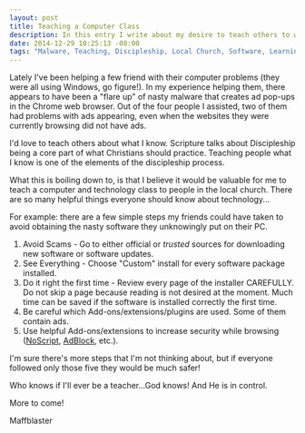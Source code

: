 ```yaml
---
layout: post
title: Teaching a Computer Class
description: In this entry I write about my desire to teach others to wisely use computers.
date: 2014-12-29 10:25:13 -08:00
tags: "Malware, Teaching, Discipleship, Local Church, Software, Learning"
---
```


Lately I've been helping a few friend with their computer problems (they were all using Windows, go figure!). In my experience helping them, there appears to have been a "flare up" of nasty malware that creates ad pop-ups in the Chrome web browser. Out of the four people I assisted, two of them had problems with ads appearing, even when the websites they were currently browsing did not have ads.

I'd love to teach others about what I know. Scripture talks about Discipleship being a core part of what Christians should practice. Teaching people what I know is one of the elements of the discipleship process.

What this is boiling down to, is that I believe it would be valuable for me to teach a computer and technology class to people in the local church. There are so many helpful things everyone should know about technology...

For example: there are a few simple steps my friends could have taken to avoid obtaining the nasty software they unknowingly put on their PC.

1. Avoid Scams - Go to either official or *trusted* sources for downloading new software or software updates.
2. See Everything - Choose "Custom" install for every software package installed. 
3. Do it right the first time - Review every page of the installer CAREFULLY. Do not skip a page because reading is not desired at the moment. Much time can be saved if the software is installed correctly the first time.
4. Be careful which Add-ons/extensions/plugins are used. Some of them contain ads.
5. Use helpful Add-ons/extensions to increase security while browsing ([NoScript](https://noscript.net), [AdBlock](http://adstomper.bitbucket.org/), etc.).

I'm sure there's more steps that I'm not thinking about, but if everyone followed only those five they would be much safer!

Who knows if I'll ever be a teacher...God knows! And He is in control.

More to come!

Maffblaster